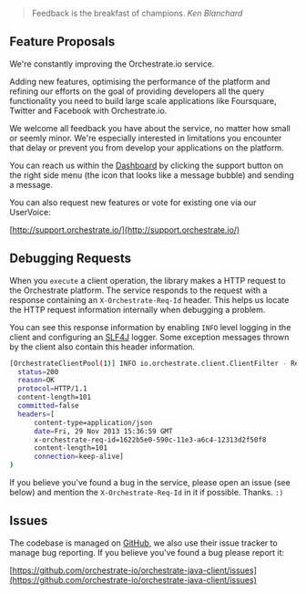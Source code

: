 > Feedback is the breakfast of champions. <cite>Ken Blanchard</cite>

## <a name="feature-proposals"></a> Feature Proposals

We're constantly improving the Orchestrate.io service.

Adding new features, optimising the performance of the platform and refining our
 efforts on the goal of providing developers all the query functionality you
 need to build large scale applications like Foursquare, Twitter and Facebook
 with Orchestrate.io.

We welcome all feedback you have about the service, no matter how small or
 seemly minor. We're especially interested in limitations you encounter that
 delay or prevent you from develop your applications on the platform.

You can reach us within the [Dashboard](https://dashboard.orchestrate.io/) by
 clicking the support button on the right side menu (the icon that looks like a
 message bubble) and sending a message.

You can also request new features or vote for existing one via our UserVoice:

[http://support.orchestrate.io/](http://support.orchestrate.io/)

## <a name="debugging-requests"></a> Debugging Requests

When you `execute` a client operation, the library makes a HTTP request to the
 Orchestrate platform. The service responds to the request with a response
 containing an `X-Orchestrate-Req-Id` header. This helps us locate the HTTP
 request information internally when debugging a problem.

You can see this response information by enabling `INFO` level logging in the
 client and configuring an [SLF4J](http://www.slf4j.org/) logger. Some exception
 messages thrown by the client also contain this header information.

```bash
[OrchestrateClientPool(1)] INFO io.orchestrate.client.ClientFilter - Received content: HttpResponsePacket (
  status=200
  reason=OK
  protocol=HTTP/1.1
  content-length=101
  committed=false
  headers=[
      content-type=application/json
      date=Fri, 29 Nov 2013 15:36:59 GMT
      x-orchestrate-req-id=1622b5e0-590c-11e3-a6c4-12313d2f50f8
      content-length=101
      connection=keep-alive]
)
```

If you believe you've found a bug in the service, please open an issue (see below)
 and mention the `X-Orchestrate-Req-Id` in it if possible. Thanks. `:)`

## <a name="issues"></a> Issues

The codebase is managed on [GitHub](https://github.com/orchestrate-io/orchestrate-java-client),
 we also use their issue tracker to manage bug reporting. If you believe you've
 found a bug please report it:

[https://github.com/orchestrate-io/orchestrate-java-client/issues](https://github.com/orchestrate-io/orchestrate-java-client/issues)
